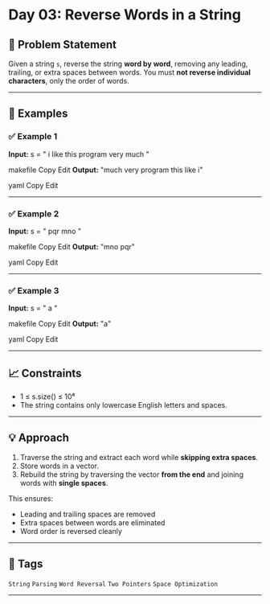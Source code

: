 # Day 03: Reverse Words in a String

## 🧩 Problem Statement

Given a string `s`, reverse the string **word by word**, removing any leading, trailing, or extra spaces between words. You must **not reverse individual characters**, only the order of words.

---

## 🧪 Examples

### ✅ Example 1
**Input:**
s = " i like this program very much "

makefile
Copy
Edit
**Output:**
"much very program this like i"

yaml
Copy
Edit

---

### ✅ Example 2
**Input:**
s = " pqr mno "

makefile
Copy
Edit
**Output:**
"mno pqr"

yaml
Copy
Edit

---

### ✅ Example 3
**Input:**
s = " a "

makefile
Copy
Edit
**Output:**
"a"

yaml
Copy
Edit

---

## 📈 Constraints

- 1 ≤ s.size() ≤ 10⁶  
- The string contains only lowercase English letters and spaces.

---

## 💡 Approach

1. Traverse the string and extract each word while **skipping extra spaces**.
2. Store words in a vector.
3. Rebuild the string by traversing the vector **from the end** and joining words with **single spaces**.

This ensures:
- Leading and trailing spaces are removed
- Extra spaces between words are eliminated
- Word order is reversed cleanly

---

## 🧠 Tags

`String` `Parsing` `Word Reversal` `Two Pointers` `Space Optimization`

---